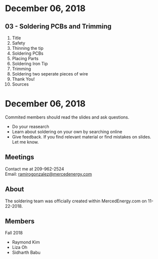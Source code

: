 # December 06, 2018
## 03 - Soldering PCBs and Trimming 
1. Title
2. Safety
3. Thinning the tip 
4. Soldering PCBs
5. Placing Parts 
6. Soldering Iron Tip 
7. Trimming 
8. Soldering two seperate pieces of wire
9. Thank You!
10. Sources 
# December 06, 2018
Commited members should read the slides and ask questions. 
- Do your reasearch
- Learn about soldering on your own by searching online
- Give feedback. If you find relevant material or find mistakes on slides. Let me know. 
## Meetings 
Contact me at 209-962-2524 <br> 
Email: ramirogonzalez@mercedenergy.com <br> 
## About 
The soldering team was officially created within MercedEnergy.com on 11-22-2018. 
## Members 
Fall 2018 
- Raymond Kim 
- Liza Oh 
- Sidharth Babu
